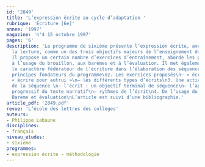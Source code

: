 ```yaml
---
id: '2849'
title: 'L’expression écrite au cycle d’adaptation '
rubrique: 'Écriture [6e]'
annee: '1997'
magazine: 'n°4 15 octobre 1997'
pages: '6'
description: 'Le programme de sixième présente l’expression écrite, avec l’oral et
  la lecture, comme un des trois objectifs majeurs de l’enseignement du français.
  Il propose un certain nombre d’exercices d’entraînement, aborde les problèmes liés
  à l’usage du brouillon, aux barèmes et à l’évaluation. Il met également en évidence
  le caractère fédérateur de l’écriture dans l’élaboration des séquences.\n1. Les
  principes fondateurs du programme\n2. Les exercices proposés\n– « écrire pour soi »\n–
  « écrire pour autrui »\n– les différents types d’écrits\n3. Une activité fédératrice
  de la séquence \n– l’écrit : un objectif terminal de séquence\n– l’apprentissage
  progressif du texte narratif\n– rythmes de l’écrit\n4. De l’usage du brouillon\n5.
  Barème et évaluation\nL’article est suivi d’une bibliographie.'
article_pdf: '2849.pdf'
revue: 'L’école des lettres des collèges'
auteurs:
- Philippe Labaune
disciplines:
- français
niveau_etudes:
- sixième
programmes:
- expression écrite - méthodologie
---
```

